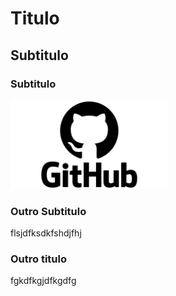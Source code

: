 # Titulo

## Subtitulo

### Subtitulo

<img width="50%" src="./GitHub-Logo.png">


### Outro Subtitulo

flsjdfksdkfshdjfhj

### Outro titulo

fgkdfkgjdfkgdfg
